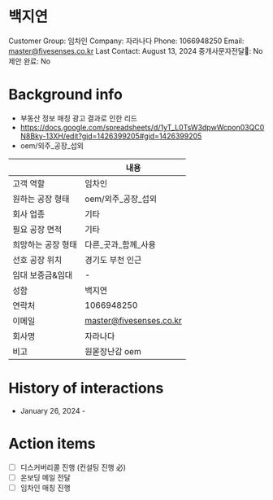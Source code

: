 # 백지연

Customer Group: 임차인
Company: 자라나다
Phone: 1066948250
Email: master@fivesenses.co.kr
Last Contact: August 13, 2024
중개사문자전달📩: No
제안 완료: No

# Background info

- 부동산 정보 매칭 광고 결과로 인한 리드
- https://docs.google.com/spreadsheets/d/1yT_L0TsW3dpwWcpon03QC0N8Bky-13XH/edit?gid=1426399205#gid=1426399205
- oem/외주_공장_섭외

|  | 내용 |
| --- | --- |
| 고객 역할 | 임차인 |
| 원하는 공장 형태 | oem/외주_공장_섭외 |
| 회사 업종 | 기타 |
| 필요 공장 면적 | 기타 |
| 희망하는 공장 형태 | 다른_곳과_함께_사용 |
| 선호 공장 위치 | 경기도 부천 인근 |
| 임대 보증금&임대 | - |
| 성함 | 백지연 |
| 연락처 | 1066948250 |
| 이메일 | [master@fivesenses.co.kr](mailto:master@fivesenses.co.kr) |
| 회사명 | 자라나다 |
| 비고 | 원몯장난감 oem |

# History of interactions

- January 26, 2024 -

# Action items

- [ ]  디스커버리콜 진행 (컨설팅 진행 必)
- [ ]  온보딩 메일 전달
- [ ]  임차인 매칭 진행